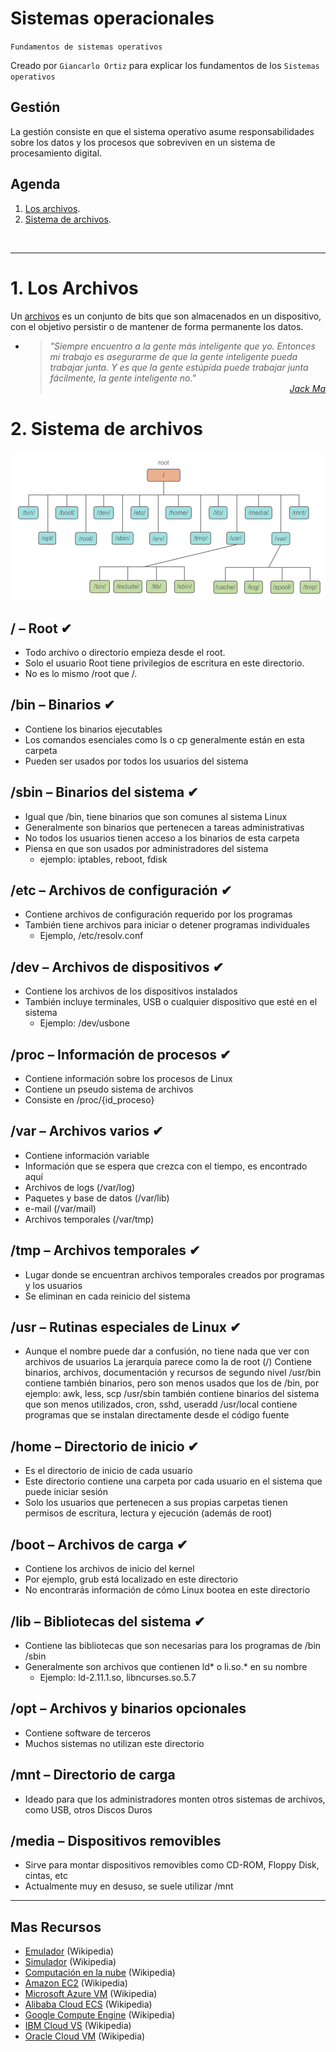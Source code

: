 # Sistemas operacionales
<p><code>Fundamentos de sistemas operativos</code></p>
<p>Creado por <code>Giancarlo Ortiz</code> para explicar los fundamentos de los <code>Sistemas operativos</code></p>

## Gestión
La gestión consiste en que el sistema operativo asume responsabilidades sobre los datos y los procesos que sobreviven en un sistema de procesamiento digital.

## Agenda
1. [Los archivos](#1-los-archivos).
1. [Sistema de archivos](#2-sistema-de-archivos).

<br>

---
# 1. Los Archivos
Un [archivos][1_0] es un conjunto de bits que son almacenados en un dispositivo, con el objetivo persistir o de mantener de forma permanente los datos.

* ><i>"Siempre encuentro a la gente más inteligente que yo. Entonces mi trabajo es asegurarme de que la gente inteligente pueda trabajar junta. Y es que la gente estúpida puede trabajar junta fácilmente, la gente inteligente no."</i><br>
<cite style="display:block; text-align: right">[Jack Ma](https://es.wikipedia.org/wiki/Jack_Ma)</cite>

[1_0]:https://es.wikipedia.org/wiki/Virtualizaci%C3%B3n_de_datos


# 2. Sistema de archivos

![Sistema de archivos](img/linux-filesystem.png "Sistema de archivos")



## / – Root ✔
* Todo archivo o directorio empieza desde el root.
* Solo el usuario Root tiene privilegios de escritura en este directorio.
* No es lo mismo /root que /.

## /bin – Binarios ✔
* Contiene los binarios ejecutables
* Los comandos esenciales como ls o cp generalmente están en esta carpeta
* Pueden ser usados por todos los usuarios del sistema

## /sbin – Binarios del sistema ✔
* Igual que /bin, tiene binarios que son comunes al sistema Linux
* Generalmente son binarios que pertenecen a tareas administrativas
* No todos los usuarios tienen acceso a los binarios de esta carpeta
* Piensa en que son usados por administradores del sistema
    * ejemplo: iptables, reboot, fdisk

## /etc – Archivos de configuración ✔
* Contiene archivos de configuración requerido por los programas
* También tiene archivos para iniciar o detener programas individuales
    * Ejemplo, /etc/resolv.conf

## /dev – Archivos de dispositivos ✔
* Contiene los archivos de los dispositivos instalados
* También incluye terminales, USB o cualquier dispositivo que esté en el sistema
    * Ejemplo: /dev/usbone

## /proc – Información de procesos ✔
* Contiene información sobre los procesos de Linux
* Contiene un pseudo sistema de archivos
* Consiste en /proc/{id_proceso}

## /var – Archivos varios ✔
* Contiene información variable
* Información que se espera que crezca con el tiempo, es encontrado aquí
* Archivos de logs (/var/log)
* Paquetes y base de datos (/var/lib)
* e-mail (/var/mail)
* Archivos temporales (/var/tmp)

## /tmp – Archivos temporales ✔
* Lugar donde se encuentran archivos temporales creados por programas y los usuarios
* Se eliminan en cada reinicio del sistema

## /usr – Rutinas especiales de Linux ✔
* Aunque el nombre puede dar a confusión, no tiene nada que ver con archivos de usuarios
La jerarquía parece como la de root (/)
Contiene binarios, archivos, documentación y recursos de segundo nivel
/usr/bin contiene también binarios, pero son menos usados que los de /bin, por ejemplo: awk, less, scp
/usr/sbin también contiene binarios del sistema que son menos utilizados, cron, sshd, useradd
/usr/local contiene programas que se instalan directamente desde el código fuente

## /home – Directorio de inicio ✔
* Es el directorio de inicio de cada usuario
* Este directorio contiene una carpeta por cada usuario en el sistema que puede iniciar sesión
* Solo los usuarios que pertenecen a sus propias carpetas tienen permisos de escritura, lectura y ejecución (además de root)

## /boot – Archivos de carga ✔
* Contiene los archivos de inicio del kernel
* Por ejemplo, grub está localizado en este directorio
* No encontrarás información de cómo Linux bootea en este directorio

## /lib – Bibliotecas del sistema ✔
* Contiene las bibliotecas que son necesarias para los programas de /bin /sbin
* Generalmente son archivos que contienen ld* o li.so.* en su nombre
    * Ejemplo: ld-2.11.1.so, libncurses.so.5.7

## /opt – Archivos y binarios opcionales
* Contiene software de terceros
* Muchos sistemas no utilizan este directorio

## /mnt – Directorio de carga
* Ideado para que los administradores monten otros sistemas de archivos, como USB, otros Discos Duros

## /media – Dispositivos removibles
* Sirve para montar dispositivos removibles como CD-ROM, Floppy Disk, cintas, etc
* Actualmente muy en desuso, se suele utilizar /mnt








---
## Mas Recursos
- [Emulador](https://es.wikipedia.org/wiki/Emulador) (Wikipedia)
- [Simulador](https://es.wikipedia.org/wiki/Simulador) (Wikipedia)
- [Computación en la nube](https://es.wikipedia.org/wiki/Computaci%C3%B3n_en_la_nube) (Wikipedia)
- [Amazon EC2](https://es.wikipedia.org/wiki/Amazon_EC2) (Wikipedia)
- [Microsoft Azure VM](https://es.wikipedia.org/wiki/Microsoft_Azure) (Wikipedia)
- [Alibaba Cloud ECS](https://en.wikipedia.org/wiki/IBM_Cloud) (Wikipedia)
- [Google Compute Engine](https://en.wikipedia.org/wiki/Google_Compute_Engine) (Wikipedia)
- [IBM Cloud VS](https://en.wikipedia.org/wiki/IBM_Cloud) (Wikipedia)
- [Oracle Cloud VM](https://es.wikipedia.org/wiki/Oracle_Cloud) (Wikipedia)